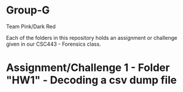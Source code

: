 # Group-G
Team Pink/Dark Red

Each of the folders in this repository holds an assignment or challenge given in our CSC443 - Forensics class.

# Assignment/Challenge 1 - Folder "HW1" - Decoding a csv dump file 
